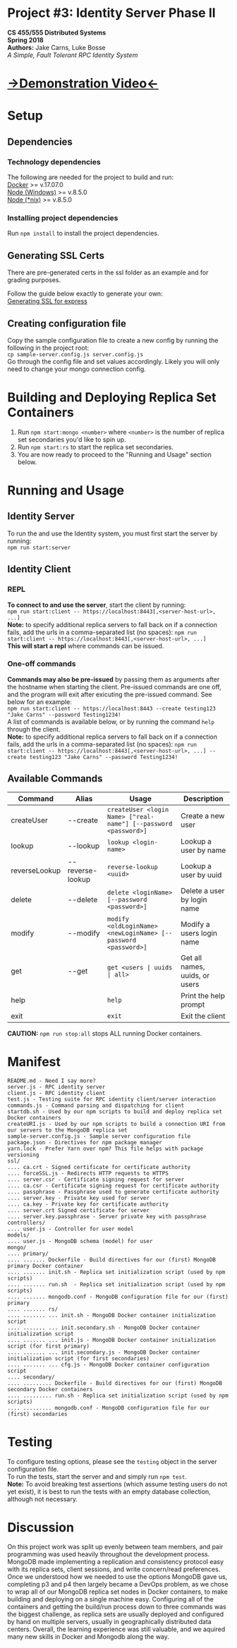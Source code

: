 # Project #3: Identity Server Phase II 
**CS 455/555 Distributed Systems**  
**Spring 2018**  
**Authors:** Jake Carns, Luke Bosse  
*A Simple, Fault Tolerant RPC Identity System*
# [&rarr;Demonstration Video&larr;](https://drive.google.com/open?id=18DIwTFmexB_2xLem7aU2Qii7kGrP73EP)
# Setup

## Dependencies

### Technology dependencies

The following are needed for the project to build and run:  
[Docker](https://www.docker.com/community-edition) >= v.17.07.0  
[Node (Windows)](https://nodejs.org/en/download/) >= v.8.5.0  
[Node (*nix)](https://nodejs.org/en/download/package-manager/) >= v.8.5.0  

### Installing project dependencies

Run `npm install` to install the project dependencies.  

## Generating SSL Certs

There are pre-generated certs in the ssl folder as an example and for grading
purposes.  

Follow the guide below exactly to generate your own:  
[Generating SSL for express](https://matoski.com/article/node-express-generate-ssl/)  

## Creating configuration file

Copy the sample configuration file to create a new config by running the
following in the project root:  
`cp sample-server.config.js server.config.js`  
Go through the config file and set values accordingly. Likely you will only need 
to change your mongo connection config.  

# Building and Deploying Replica Set Containers
 
1. Run `npm start:mongo <number>` where `<number>` is the number of replica set secondaries you'd like to spin up.  
2. Run `npm start:rs` to start the replica set secondaries.
3. You are now ready to proceed to the "Running and Usage" section below. 

# Running and Usage

## Identity Server
To run the and use the Identity system, you must first start the server by
running:  
`npm run start:server`

## Identity Client

### REPL

**To connect to and use the server**, start the client by running:  
`npm run start:client -- https://localhost:8443[,<server-host-url>, ...]`  
**Note:** to specify additional replica servers to fall back on if a connection fails, add the urls in a comma-separated list (no spaces): `npm run start:client -- https://localhost:8443[,<server-host-url>, ...]`  
**This will start a repl** where commands can be issued.  

### One-off commands

**Commands may also be pre-issued** by passing them as arguments after the
hostname when starting the client. Pre-issued commands are one off, and the 
program will exit after exicuting the pre-issued command. See below for an 
example:  
`npm run start:client -- https://localhost:8443 --create testing123 "Jake Carns" --password Testing1234!`  
A list of commands is available below, or by running the command `help` 
through the client.  
**Note:** to specify additional replica servers to fall back on if a connection fails, add the urls in a comma-separated list (no spaces): `npm run start:client -- https://localhost:8443[,<server-host-url>, ...] --create testing123 "Jake Carns" --password Testing1234!`  

## Available Commands

| Command        | Alias            | Usage                                                           | Description                    |
|----------------|------------------|-----------------------------------------------------------------|--------------------------------|
| createUser     | --create         | `createUser <login Name> ["real-name"] [--password <password>]` | Create a new user              |
| lookup         | --lookup         | `lookup <login-name>`                                           | Lookup a user by name          |
| reverseLookup | --reverse-lookup | `reverse-lookup <uuid>`                                         | Lookup a user by uuid          |
| delete         | --delete         | `delete <loginName> [--password <password>]`                    | Delete a user by login name    |
| modify         | --modify         | `modify <oldLoginName> <newLoginName> [--password <password>]`  | Modify a users login name      |
| get            | --get            | `get <users \| uuids \| all>`                                   | Get all names, uuids, or users |
| help           |                  | `help`                                                          | Print the help prompt          |
| exit           |                  | `exit`                                                          | Exit the client                |

**CAUTION:** `npm run stop:all` stops ALL running Docker containers. 

# Manifest 
```
README.md - Need I say more?  
server.js - RPC identity server               
client.js - RPC identity client                        
test.js - Testing suite for RPC identity client/server interaction  
commands.js - Command parsing and dispatching for client     
startdb.sh - Used by our npm scripts to build and deploy replica set Docker containers
createURI.js - Used by our npm scripts to build a connection URI from our servers to the MongoDB replica set
sample-server.config.js - Sample server configuration file  
package.json - Directives for npm package manager      
yarn.lock - Prefer Yarn over npm? This file helps with package versioning  
ssl/  
.... ca.crt - Signed certificate for certificate authority              
.... forceSSL.js - Redirects HTTP requests to HTTPS        
.... server.csr - Certificate signing request for server  
.... ca.csr - Certificate signing request for certificate authority                 
.... passphrase - Passphrase used to generate certificate authority              
.... server.key - Private key used for server  
.... ca.key - Private key for certificate authority                 
.... server.crt Signed certificate for server              
.... server.key.passphrase - Server private key with passphrase  
controllers/  
.... user.js - Controller for user model  
models/  
.... user.js - MongoDB schema (model) for user  
mongo/  
.... primary/
.... ....... Dockerfile - Build directives for our (first) MongoDB primary Docker container  
.... ....... init.sh - Replica set initialization script (used by npm scripts)  
.... ....... run.sh  - Replica set initialization script (used by npm scripts)  
.... ....... mongodb.conf - MongoDB configuration file for our (first) primary  
.... ....... rs/
.... ....... ... init.sh - MongoDB Docker container initialization script  
.... ....... ... init.secondary.sh - MongoDB Docker container initialization script
.... ....... ... init.js - MongoDB Docker container initialization script (for first primary)  
.... ....... ... init.secondary.js - MongoDB Docker container initialization script (for first secondaries)
.... ....... ... cfg.js - MongoDB Docker container configuration script
.... secondary/  
.... ......... Dockerfile - Build directives for our (first) MongoDB secondary Docker containers
.... ......... run.sh - Replica set initialization script (used by npm scripts)  
.... ......... mongodb.conf - MongoDB configuration file for our (first) secondaries 
```

# Testing
To configure testing options, please see the `testing` object in the server configuration file.  
To run the tests, start the server and and simply run `npm test`.  
**Note:** To avoid breaking test assertions (which assume testing users do not yet exist), it is best to run the tests with an empty database collection, although not necessary.

# Discussion

On this project work was split up evenly between team members, and pair programming was used heavily throughout the development process. MongoDB made implementing a replication and consistency protocol easy with its replica sets, client sessions, and write concern/read preferences. Once we understood how we needed to use the options MongoDB gave us, completing p3 and p4 then largely became a DevOps problem, as we chose to wrap all of our MongoDB replica set nodes in Docker containers, to make building and deploying on a single machine easy. Configuring all of the containers and getting the build/run process down to three commands was the biggest challenge, as replica sets are usually deployed and configured by hand on multiple servers, usually in geographically distributed data centers. Overall, the learning experience was still valuable, and we aquired many new skills in Docker and Mongodb along the way.

